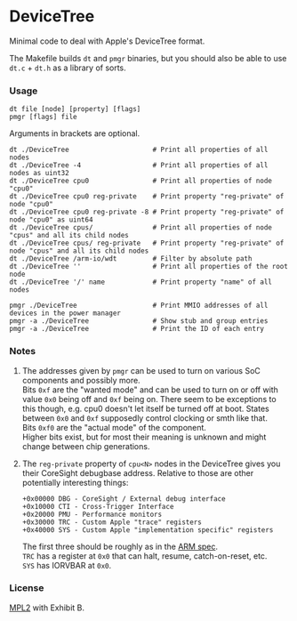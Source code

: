 # DeviceTree

Minimal code to deal with Apple's DeviceTree format.

The Makefile builds `dt` and `pmgr` binaries, but you should also be able to use `dt.c` + `dt.h` as a library of sorts.

### Usage

```
dt file [node] [property] [flags]
pmgr [flags] file
```

Arguments in brackets are optional.

```
dt ./DeviceTree                     # Print all properties of all nodes
dt ./DeviceTree -4                  # Print all properties of all nodes as uint32
dt ./DeviceTree cpu0                # Print all properties of node "cpu0"
dt ./DeviceTree cpu0 reg-private    # Print property "reg-private" of node "cpu0"
dt ./DeviceTree cpu0 reg-private -8 # Print property "reg-private" of node "cpu0" as uint64
dt ./DeviceTree cpus/               # Print all properties of node "cpus" and all its child nodes
dt ./DeviceTree cpus/ reg-private   # Print property "reg-private" of node "cpus" and all its child nodes
dt ./DeviceTree /arm-io/wdt         # Filter by absolute path
dt ./DeviceTree ''                  # Print all properties of the root node
dt ./DeviceTree '/' name            # Print property "name" of all nodes
```
```
pmgr ./DeviceTree                   # Print MMIO addresses of all devices in the power manager
pmgr -a ./DeviceTree                # Show stub and group entries
pmgr -a ./DeviceTree                # Print the ID of each entry
```

### Notes

1. The addresses given by `pmgr` can be used to turn on various SoC components and possibly more.  
   Bits `0xf` are the "wanted mode" and can be used to turn on or off with value `0x0` being off and `0xf` being on. There seem to be exceptions to this though, e.g. cpu0 doesn't let itself be turned off at boot. States between `0x0` and `0xf` supposedly control clocking or smth like that.  
   Bits `0xf0` are the "actual mode" of the component.  
   Higher bits exist, but for most their meaning is unknown and might change between chip generations.

2. The `reg-private` property of `cpu<N>` nodes in the DeviceTree gives you their CoreSight debugbase address. Relative to those are other potentially interesting things:

   ```
   +0x00000 DBG - CoreSight / External debug interface
   +0x10000 CTI - Cross-Trigger Interface
   +0x20000 PMU - Performance monitors
   +0x30000 TRC - Custom Apple "trace" registers
   +0x40000 SYS - Custom Apple "implementation specific" registers
   ```

   The first three should be roughly as in the [ARM spec](https://developer.arm.com/docs/ddi0487/latest).  
   `TRC` has a register at `0x0` that can halt, resume, catch-on-reset, etc.  
   `SYS` has IORVBAR at `0x0`.

### License

[MPL2](https://github.com/Siguza/iometa/blob/master/LICENSE) with Exhibit B.
